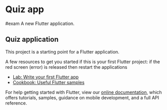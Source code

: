 # Quiz app
#exam
A new Flutter application.

## Quiz application

This project is a starting point for a Flutter application.

A few resources to get you started if this is your first Flutter project:
if the red screen (error) is released then restart the applications

- [Lab: Write your first Flutter app](https://flutter.dev/docs/get-started/codelab)
- [Cookbook: Useful Flutter samples](https://flutter.dev/docs/cookbook)

For help getting started with Flutter, view our
[online documentation](https://flutter.dev/docs), which offers tutorials,
samples, guidance on mobile development, and a full API reference.
